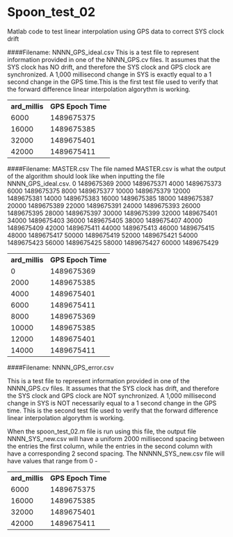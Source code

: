 # Spoon_test_02
Matlab code to test linear interpolation using GPS data to correct SYS clock drift

####Filename: NNNN_GPS_ideal.csv
This is a test file to represent information provided in one of the NNNN_GPS.cv files. 
It assumes that the SYS clock has NO drift, and therefore the SYS clock and GPS clock
are synchronized. A 1,000 millisecond change in SYS is exactly equal to a 1 second change in the GPS time.This is the first test file used to verify that the forward difference linear interpolation algorythm is working. 

<table style="width:100%">
  <tr>
    <th>ard_millis</th>
    <th>GPS Epoch Time</th> 
    
  </tr>
  <tr>
    <td>6000</td>
    <td>1489675375</td> 
  </tr>
  <tr>
    <td>16000</td>
    <td>1489675385</td> 
  </tr>
    <tr>
    <td>32000</td>
    <td>1489675401</td> 
  </tr>
    <tr>
    <td>42000</td>
    <td>1489675411</td> 
  </tr>
</table>

####Filename: MASTER.csv
The file named MASTER.csv is what the output of the algorithm should look like when inputting the file NNNN_GPS_ideal.csv.
0	1489675369
2000	1489675371
4000	1489675373
6000	1489675375
8000	1489675377
10000	1489675379
12000	1489675381
14000	1489675383
16000	1489675385
18000	1489675387
20000	1489675389
22000	1489675391
24000	1489675393
26000	1489675395
28000	1489675397
30000	1489675399
32000	1489675401
34000	1489675403
36000	1489675405
38000	1489675407
40000	1489675409
42000	1489675411
44000	1489675413
46000	1489675415
48000	1489675417
50000	1489675419
52000	1489675421
54000	1489675423
56000	1489675425
58000	1489675427
60000	1489675429
<table style="width:100%">
  <tr>
    <th>ard_millis</th>
    <th>GPS Epoch Time</th> 
    
  </tr>
  <tr>
    <td>0</td>
    <td>1489675369</td> 
  </tr>
  <tr>
    <td>2000</td>
    <td>1489675385</td> 
  </tr>
    <tr>
    <td>4000</td>
    <td>1489675401</td> 
  </tr>
    <tr>
    <td>6000</td>
    <td>1489675411</td> 
  </tr>
    <tr>
    <td>8000</td>
    <td>1489675369</td> 
  </tr>
  <tr>
    <td>10000</td>
    <td>1489675385</td> 
  </tr>
    <tr>
    <td>12000</td>
    <td>1489675401</td> 
  </tr>
    <tr>
    <td>14000</td>
    <td>1489675411</td> 
  </tr>
</table>

####Filename: NNNN_GPS_error.csv

This is a test file to represent information provided in one of the NNNN_GPS.cv files. 
It assumes that the SYS clock has drift, and therefore the SYS clock and GPS clock
are NOT synchronized. A 1,000 millisecond change in SYS is NOT necessarily equal to a 1 second change in the GPS time. This is the second test file used to verify that the forward difference linear interpolation algorythm is working. 

<p>

When the spoon_test_02.m file is run using this file, the output file
 NNNN_SYS_new.csv will have a uniform 2000 millisecond spacing between the entries the first column, 
 while the entries in the second column with have a corresponding 2 second spacing. The NNNNN_SYS_new.csv file will have values that range from 0 -  
<table style="width:100%">
  <tr>
    <th>ard_millis</th>
    <th>GPS Epoch Time</th> 
    
  </tr>
  <tr>
    <td>6000</td>
    <td>1489675375</td> 
  </tr>
  <tr>
    <td>16000</td>
    <td>1489675385</td> 
  </tr>
    <tr>
    <td>32000</td>
    <td>1489675401</td> 
  </tr>
    <tr>
    <td>42000</td>
    <td>1489675411</td> 
  </tr>
</table>